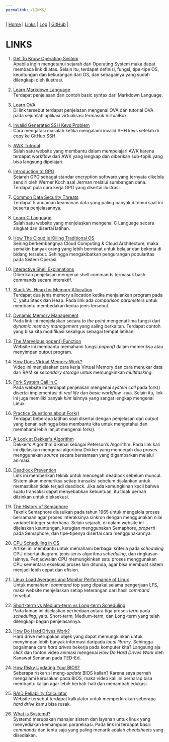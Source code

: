 ```yaml
---
permalink: /LINKS/
---
```


| [Home](https://nakarz.github.io/os212/) | [Links](#) | [Log](https://nakarz.github.io/os212/TXT/mylog.txt) | [GitHub](https://github.com/nakarz/os212) |

# LINKS

1. [Get To Know Operating System](https://www.javatpoint.com/history-of-operating-system) <br>
   Apabila ingin mengetahui sejarah dari Operating System maka dapat membaca link di atas. Selain itu, terdapat definisi, fungsi, tipe-tipe OS, keuntungan dan kekurangan dari OS, dan sebagainya yang sudah dilengkapi oleh ilustrasi.
   
2. [Learn Markdown Language](https://www.markdownguide.org/basic-syntax/) <br>
   Terdapat penjelasan dan contoh basic syntax dari Markdown Language.

3. [Learn OVA](https://www.alphr.com/ova-virtualbox/) <br>
   Di link tersebut terdapat penjelasan mengenai OVA dan tutorial OVA pada sejumlah aplikasi virtualisasi termasuk VirtualBox.

4. [Invalid Generated SSH Keys Problem](https://stackoverflow.com/questions/10476360/key-is-invalid-message-on-github) <br>
   Cara mengatasi masalah ketika mengalami invalid SHH keys setelah di copy ke GitHub SSH.
   
5. [AWK Tutorial](tutorialspoint.com/awk/awk_workflow.htm) <br>
   Salah satu website yang membantu dalam mempelajari AWK karena terdapat workflow dari AWK yang lengkap dan diberikan sub-topik yang bisa langsung dipelajari.
   
6. [Introduction to GPG](https://loganmarchione.com/2015/12/a-brief-introduction-to-gpg/) <br>
   Sejarah GPG sebagai standar encryption software yang ternyata dikelola sendiri oleh Werner Koch asal Jerman melalui sumbangan dana. Terdapat pula cara kerja GPG yang disertai ilustrasi.

7. [Common Data Security Threats](http://jagitservices.com/5-most-common-data-security-threats/) <br>
   Terdapat 5 ancaman keamanan data yang paling banyak ditemui saat ini beserta penjelasannya.

8. [Learn C Language](https://www.learn-c.org/) <br>
   Salah satu website yang menjelaskan mengenai C Language secara singkat dan disertai latihan.
   
9. [How The Cloud is Killing Traditional OS](https://www.neverware.com/blogcontent/cloudkillingos) <br>
   Seiring berkembangnya Cloud Computing & Cloud Architecture, maka semakin banyak orang yang lebih berminat untuk belajar dan bekerja di bidang tersebut. Sehingga mengakibatkan pengurangan popularitas pada Sistem Operasi.
   
10. [Interactive Shell Explanations](https://explainshell.com/) <br>
    Diberikan penjelasan mengenai shell commands termasuk bash commands secara interaktif.
 
11. [Stack Vs. Heap for Memory Allocation](https://www.geeksforgeeks.org/stack-vs-heap-memory-allocation/)<br>
    Terdapat dua jenis memory allocation ketika menjalankan program pada C, yaitu Stack dan Heap. Pada link ada _comparison parameters_ untuk membantu membedakan kedua jenis tersebut. 
     
12. [Dynamic Memory Management](https://en.cppreference.com/w/c/memory)<br>
   Pada link ini menjelaskan secara _to the point_ mengenai lima fungsi dari _dynamic memory management_ yang saling berkaitan. Terdapat contoh yang bisa kita modifikasi sekaligus sebagai  tempat latihan.

13. [The Marvelous popen() Function](https://www.ibm.com/docs/en/zos/2.2.0?topic=functions-popen-initiate-pipe-stream-from-process)<br>
   Website ini membantu memahami fungsi _popen()_ dalam memeriksa atau menyimpan output program.
   
14. [How Does Virtual Memory Work?](https://www.youtube.com/watch?v=59MxYkCs1rg)<br>
   Video ini menjelaskan cara kerja Virtual Memory dan cara menukar data dari RAM ke _secondary storage_ untuk memungkinkan _multitasking_.
   
15. [Fork System Call in C](https://linuxhint.com/fork_linux_system_call_c/)<br>
   Pada website ini terdapat penjelasan mengenai _system call_ pada fork() disertai implementasi di _real life_ dan _basic workflow_ -nya. Selain itu, link ini juga memiliki banyak _hint_ lainnya yang sangat lengkap mengenai Linux.

16. [Practice Questions about Fork()](https://www.geeksforgeeks.org/fork-practice-questions/)<br>
   Terdapat beberapa latihan soal disertai dengan penjelasan dan _output_ yang benar, sehingga bisa membantu kita untuk mengetahui dan memahami lebih lanjut mengenai fork(). 

17. [A Look at Dekker's Algorithm](https://www.youtube.com/watch?v=MqnpIwN7dz0)<br>
    Dekker’s Algorithm dikenal sebagai Peterson’s Algorithm.  Pada link kali ini dijelaskan mengenai algoritma Dokker yang mencegah dua proses menggunakan _source_ secara bersamaan yang digambarkan melalui animasi.

18. [Deadlock Prevention](https://www.javatpoint.com/os-deadlock-prevention)<br>
    Link ini memberikan teknik untuk mencegah deadlock sebelum muncul. Sistem akan memeriksa setiap transaksi sebelum dijalankan untuk memastikan tidak terjadi deadlock. Jika ada kemungkinan kecil bahwa suatu transaksi dapat menyebabkan kebuntuan, itu tidak pernah diizinkan untuk dieksekusi.
    
19. [The History of Semaphore](https://www.studytonight.com/operating-system/introduction-to-semaphores)<br>
    Teknik Semaphore diusulkan pada tahun 1965 untuk mengelola proses bersamaan agar proses interaksinya sinkron dengan menggunakan nilai variabel integer sederhana. Selain sejarah, di dalam website ini dijelaskan keuntungan, kerugian menggunakan Semaphore, _properti_ pada Semaphore, dan tipe-tipenya disertai cara menggunakannya. 
    
20. [CPU Scheduling in OS](https://www.studytonight.com/operating-system/cpu-scheduling)<br>
   Artikel ini membantu untuk memahami berbagai kriteria pada _scheduling_ CPU disertai diagram, jenis-jenis algoritma _scheduling_, dan ringkasan lainnya. Penjadwalan CPU memungkinkan satu proses menggunakan CPU sementara eksekusi proses lain ditunda, agar bisa membuat sistem menjadi lebih cepat dan efisien.

21. [Linux Load Averages and Monitor Performance of Linux](https://www.tecmint.com/understand-linux-load-averages-and-monitor-performance/)<br>
   Untuk memahami _command_ top yang dipakai selama pengerjaan LFS, maka website menjelaskan setiap keterangan dari hasil _command_ tersebut.
   
22. [Short-term vs Medium-term vs Long-term Scheduling](https://www.tutorialspoint.com/short-term-vs-medium-term-vs-long-term-scheduling)<br>
   Pada laman ini dijelaskan perbedaan antara tiga proses _term_ pada _scheduling_, yaitu Short-term, Medium-term, dan Long-term yang telah dilengkapi bagan penjelasannya.
   
23. [How Do Hard Drives Work?](https://www.youtube.com/watch?v=wteUW2sL7bc)<br>
   Hard drive merupakan objek yang dapat memungkinkan untuk menyimpan lebih banyak informasi daripada _local library_. Sehingga bagaimana cara _hard drives_ bekerja pada komputer kita? Langsung aja _click_ dan tonton video animasi mengenai _How Do Hard Drives Work_ oleh Kanawat Senanan pada TED-Ed.
   
24. [How Risky Updating Your BIOS?](https://www.youtube.com/watch?v=x3y-r06Mq2M)<br>
   Seberapa riskan si meng-_update_ BIOS kalian? Karena saya pernah mengalami kerusakan pada BIOS, maka video kali ini berharap bisa membantu kalian agar lebih berhati-hati dan menambah edukasi.

25. [RAID Reliability Calculator](https://www.servethehome.com/raid-calculator/raid-reliability-calculator-simple-mttdl-model/)<br>
   Website tersebut terdapat kalkulator untuk memperkirakan seberapa _hard drive_ kamu bisa rusak.

26. [What is Systemd?](https://avcourt.github.io/tiny-cluster/2019/08/01/systemd.html)<br>
   Systemd merupakan manajer sistem dan layanan untuk linux yang menyediakan kemampuan pararelisasi. Pada link ini terdapat _basic commands_ dan tentu saja yang paling menarik adalah _cheatsheets_ yang disediakan.
